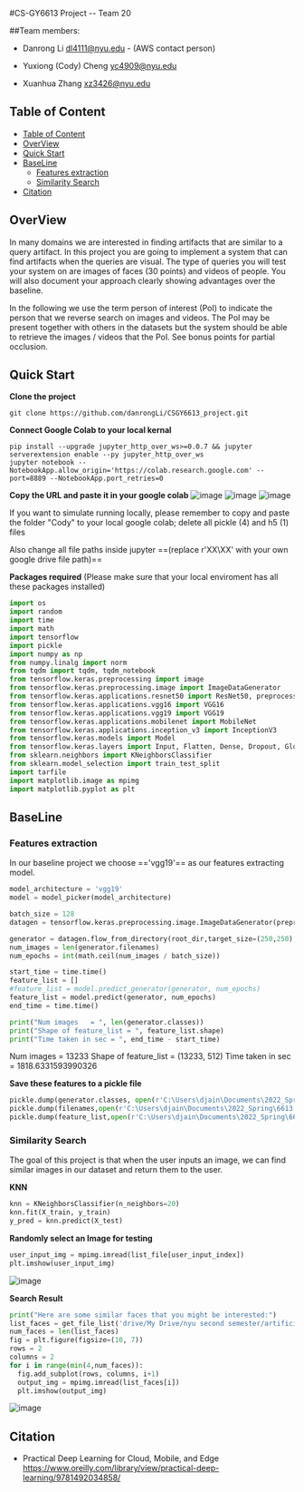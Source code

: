 #CS-GY6613 Project -- Team 20

##Team members:

* Danrong Li dl4111@nyu.edu - (AWS contact person)

* Yuxiong (Cody) Cheng yc4909@nyu.edu

* Xuanhua Zhang xz3426@nyu.edu

## Table of Content
- [Table of Content](#table-of-content)
- [OverView](#overview)
- [Quick Start](#quick-start)
- [BaseLine](#baseline)
  - [Features extraction](#features-extraction)
  - [Similarity Search](#similarity-search)
- [Citation](#citation)
## OverView
In many domains we are interested in finding artifacts that are similar to a query artifact. In this project you are going to implement a system that can find artifacts when the queries are visual. The type of queries you will test your system on are images of faces (30 points) and videos of people. You will also document your approach clearly showing advantages over the baseline.

In the following we use the term person of interest (PoI) to indicate the person that we reverse search on images and videos. The PoI may be present together with others in the datasets but the system should be able to retrieve the images / videos that the PoI. See bonus points for partial occlusion.


## Quick Start
**Clone the project**
 ``` console
 git clone https://github.com/danrongLi/CSGY6613_project.git
 ```
 **Connect Google Colab to your local kernal**


``` console
pip install --upgrade jupyter_http_over_ws>=0.0.7 && jupyter serverextension enable --py jupyter_http_over_ws
jupyter notebook --NotebookApp.allow_origin='https://colab.research.google.com' --port=8889 --NotebookApp.port_retries=0
```

**Copy the URL and paste it in your google colab**
![image](pics/Screen%20Shot%202022-04-06%20at%207.10.39%20PM.png)
![image](pics/quickstart2.png)
![image](pics/quickstart3.png)

If you want to simulate running locally, please remember to copy and paste the folder "Cody" to your local google colab; delete all pickle (4) and h5 (1) files

Also change all file paths inside jupyter ==(replace r'XX\XX' with your own google drive file path)==

**Packages required** (Please make sure that your local enviroment has all these packages installed)
```python
import os
import random
import time
import math
import tensorflow
import pickle
import numpy as np
from numpy.linalg import norm
from tqdm import tqdm, tqdm_notebook
from tensorflow.keras.preprocessing import image
from tensorflow.keras.preprocessing.image import ImageDataGenerator
from tensorflow.keras.applications.resnet50 import ResNet50, preprocess_input
from tensorflow.keras.applications.vgg16 import VGG16
from tensorflow.keras.applications.vgg19 import VGG19
from tensorflow.keras.applications.mobilenet import MobileNet
from tensorflow.keras.applications.inception_v3 import InceptionV3
from tensorflow.keras.models import Model
from tensorflow.keras.layers import Input, Flatten, Dense, Dropout, GlobalAveragePooling2D
from sklearn.neighbors import KNeighborsClassifier
from sklearn.model_selection import train_test_split
import tarfile
import matplotlib.image as mpimg
import matplotlib.pyplot as plt
```
## BaseLine

### Features extraction
In our baseline project we choose =='vgg19'== as our features extracting model.
```python
model_architecture = 'vgg19'
model = model_picker(model_architecture)

batch_size = 128
datagen = tensorflow.keras.preprocessing.image.ImageDataGenerator(preprocessing_function=preprocess_input)

generator = datagen.flow_from_directory(root_dir,target_size=(250,250),class_mode=None, shuffle=False)
num_images = len(generator.filenames)
num_epochs = int(math.ceil(num_images / batch_size))

start_time = time.time()
feature_list = []
#feature_list = model.predict_generator(generator, num_epochs)
feature_list = model.predict(generator, num_epochs)
end_time = time.time()

print("Num images   = ", len(generator.classes))
print("Shape of feature_list = ", feature_list.shape)
print("Time taken in sec = ", end_time - start_time)
```
Num images   =  13233
Shape of feature_list =  (13233, 512)
Time taken in sec =  1818.6331593990326

**Save these features to a pickle file**
```python
pickle.dump(generator.classes, open(r'C:\Users\djain\Documents\2022_Spring\6613 AI\project\lfw\class_ids-lfw.pickle', 'wb'))
pickle.dump(filenames,open(r'C:\Users\djain\Documents\2022_Spring\6613 AI\project\lfw\filenames-lfw.pickle', 'wb'))
pickle.dump(feature_list,open(r'C:\Users\djain\Documents\2022_Spring\6613 AI\project\lfw\features-lfw-' + model_architecture + '.pickle', 'wb'))
```
### Similarity Search
The goal of this project is that when the user inputs an image, we can find similar images in our dataset and return them to the user.

**KNN**

```python
knn = KNeighborsClassifier(n_neighbors=20)
knn.fit(X_train, y_train)
y_pred = knn.predict(X_test)
```
**Randomly select an Image for testing**
```python
user_input_img = mpimg.imread(list_file[user_input_index])
plt.imshow(user_input_img)
```
![image](pics/KNN_test_input.png)

**Search Result**
```python
print("Here are some similar faces that you might be interested:")
list_faces = get_file_list('drive/My Drive/nyu second semester/artificial intelligence/ai_project/Cody/LFW/deepfunneled'+'/lfw-deepfunneled/'+name_output)
num_faces = len(list_faces)
fig = plt.figure(figsize=(10, 7))
rows = 2
columns = 2
for i in range(min(4,num_faces)):
  fig.add_subplot(rows, columns, i+1)
  output_img = mpimg.imread(list_faces[i])
  plt.imshow(output_img)
```
![image](pics/KNN_test_output.png)





## Citation
- Practical Deep Learning for Cloud, Mobile, and Edge 
https://www.oreilly.com/library/view/practical-deep-learning/9781492034858/
